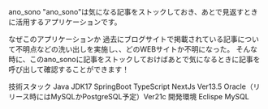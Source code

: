ano_sono
"ano_sono"は気になる記事をストックしておき、あとで見返すときに活用するアプリケーションです。

なぜこのアプリケーションか
過去にブログサイトで掲載されている記事について不明点などの洗い出しを実施し、、どのWEBサイトか不明になった。 そんな時に、このano_sonoに記事をストックしておけばあとで気になるときに記事を呼び出して確認することができます！

技術スタック
Java JDK17 SpringBoot
TypeScript NextJs Ver13.5
Oracle（リリース時にはMySQLかPostgreSQL予定）Ver21c
開発環境
Eclispe
MySQL
